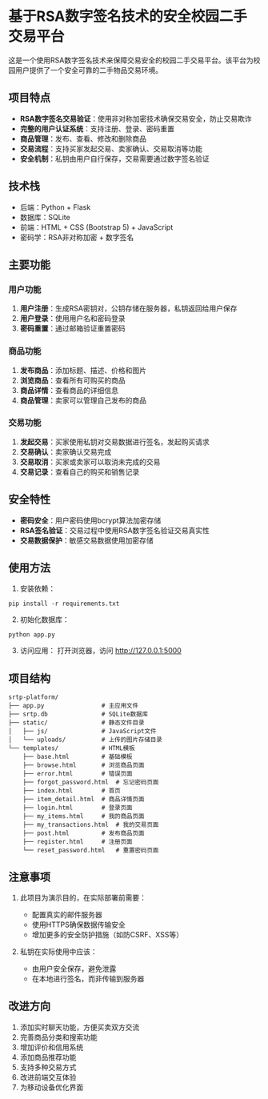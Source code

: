# 基于RSA数字签名技术的安全校园二手交易平台

这是一个使用RSA数字签名技术来保障交易安全的校园二手交易平台。该平台为校园用户提供了一个安全可靠的二手物品交易环境。

## 项目特点

- **RSA数字签名交易验证**：使用非对称加密技术确保交易安全，防止交易欺诈
- **完整的用户认证系统**：支持注册、登录、密码重置
- **商品管理**：发布、查看、修改和删除商品
- **交易流程**：支持买家发起交易、卖家确认、交易取消等功能
- **安全机制**：私钥由用户自行保存，交易需要通过数字签名验证

## 技术栈

- 后端：Python + Flask
- 数据库：SQLite
- 前端：HTML + CSS (Bootstrap 5) + JavaScript
- 密码学：RSA非对称加密 + 数字签名

## 主要功能

### 用户功能

1. **用户注册**：生成RSA密钥对，公钥存储在服务器，私钥返回给用户保存
2. **用户登录**：使用用户名和密码登录
3. **密码重置**：通过邮箱验证重置密码

### 商品功能

1. **发布商品**：添加标题、描述、价格和图片
2. **浏览商品**：查看所有可购买的商品
3. **商品详情**：查看商品的详细信息
4. **商品管理**：卖家可以管理自己发布的商品

### 交易功能

1. **发起交易**：买家使用私钥对交易数据进行签名，发起购买请求
2. **交易确认**：卖家确认交易完成
3. **交易取消**：买家或卖家可以取消未完成的交易
4. **交易记录**：查看自己的购买和销售记录

## 安全特性

- **密码安全**：用户密码使用bcrypt算法加密存储
- **RSA签名验证**：交易过程中使用RSA数字签名验证交易真实性
- **交易数据保护**：敏感交易数据使用加密存储

## 使用方法

1. 安装依赖：
```
pip install -r requirements.txt
```

2. 初始化数据库：
```
python app.py
```

3. 访问应用：
打开浏览器，访问 http://127.0.0.1:5000

## 项目结构

```
srtp-platform/
├── app.py                # 主应用文件
├── srtp.db               # SQLite数据库
├── static/               # 静态文件目录
│   ├── js/               # JavaScript文件
│   └── uploads/          # 上传的图片存储目录
└── templates/            # HTML模板
    ├── base.html         # 基础模板
    ├── browse.html       # 浏览商品页面
    ├── error.html        # 错误页面
    ├── forgot_password.html  # 忘记密码页面
    ├── index.html        # 首页
    ├── item_detail.html  # 商品详情页面
    ├── login.html        # 登录页面
    ├── my_items.html     # 我的商品页面
    ├── my_transactions.html  # 我的交易页面
    ├── post.html         # 发布商品页面
    ├── register.html     # 注册页面
    └── reset_password.html   # 重置密码页面
```

## 注意事项

1. 此项目为演示目的，在实际部署前需要：
   - 配置真实的邮件服务器
   - 使用HTTPS确保数据传输安全
   - 增加更多的安全防护措施（如防CSRF、XSS等）

2. 私钥在实际使用中应该：
   - 由用户安全保存，避免泄露
   - 在本地进行签名，而非传输到服务器

## 改进方向

1. 添加实时聊天功能，方便买卖双方交流
2. 完善商品分类和搜索功能
3. 增加评价和信用系统
4. 添加商品推荐功能
5. 支持多种交易方式
6. 改进前端交互体验
7. 为移动设备优化界面 